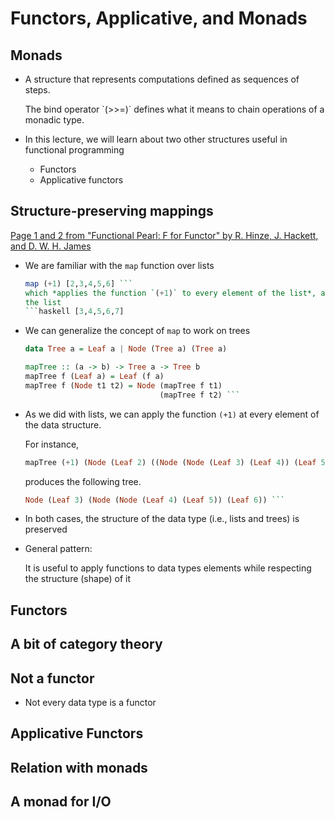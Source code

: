# Functors, Applicative, and Monads

## Monads

* A structure that represents computations defined as sequences of steps.
  <div class = "alert alert-info">
  The bind operator `(>>=)` defines what it means to chain operations of a
  monadic type.
  </div>

* In this lecture, we will learn about two other structures useful in functional
  programming
  - Functors
  - Applicative functors

## Structure-preserving mappings

[Page 1 and 2 from "Functional Pearl: F for Functor" by R. Hinze,
J. Hackett, and D. W. H. James](http://www.cs.ox.ac.uk/people/daniel.james/functor/functor.pdf)

* We are familiar with the `map` function over lists
  ```haskell
  map (+1) [2,3,4,5,6] ```
  which *applies the function `(+1)` to every element of the list*, and produces
  the list
  ```haskell [3,4,5,6,7]
  ```

* We can generalize the concept of `map` to work on trees

  ```haskell
  data Tree a = Leaf a | Node (Tree a) (Tree a)

  mapTree :: (a -> b) -> Tree a -> Tree b
  mapTree f (Leaf a) = Leaf (f a)
  mapTree f (Node t1 t2) = Node (mapTree f t1)
                                (mapTree f t2) ```

* As we did with lists, we can apply the function `(+1)` at every element of the
  data structure.

  For instance,
  ```haskell
  mapTree (+1) (Node (Leaf 2) ((Node (Node (Leaf 3) (Leaf 4)) (Leaf 5))))
  ```
  produces the following tree.
  ```haskell
  Node (Leaf 3) (Node (Node (Leaf 4) (Leaf 5)) (Leaf 6)) ```

* In both cases, the structure of the data type (i.e., lists and trees) is preserved

* General pattern:

  <div class="alert alert-info">
  It is useful to apply functions to data types elements while respecting the
  structure (shape) of it
  </div>


## Functors


## A bit of category theory

## Not a functor

* Not every data type is a functor

## Applicative Functors


## Relation with monads

## A monad for I/O
